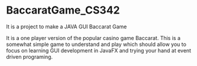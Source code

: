 # BaccaratGame_CS342
It is a project to make a JAVA GUI Baccarat Game

 It is a one player version of the popular casino game Baccarat. This is a somewhat simple game to understand 
 and play which should allow you to focus on learning GUI development in JavaFX and trying your hand at 
 event driven programing. 
